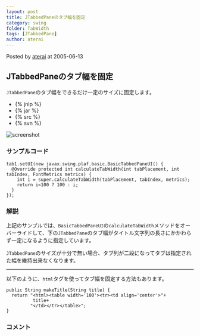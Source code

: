 ```yaml
---
layout: post
title: JTabbedPaneのタブ幅を固定
category: swing
folder: TabWidth
tags: [JTabbedPane]
author: aterai
---
```


Posted by [aterai](http://terai.xrea.jp/aterai.html) at 2005-06-13

## JTabbedPaneのタブ幅を固定
`JTabbedPane`のタブ幅をできるだけ一定のサイズに固定します。

- {% jnlp %}
- {% jar %}
- {% src %}
- {% svn %}

<!-- dummy comment line for breaking list -->

![screenshot](https://lh4.googleusercontent.com/_9Z4BYR88imo/TQTVAYay_fI/AAAAAAAAAm8/1gWXosPj93A/s800/TabWidth.png)

### サンプルコード
<pre class="prettyprint"><code>tab1.setUI(new javax.swing.plaf.basic.BasicTabbedPaneUI() {
  @Override protected int calculateTabWidth(int tabPlacement, int tabIndex, FontMetrics metrics) {
    int i = super.calculateTabWidth(tabPlacement, tabIndex, metrics);
    return i&lt;100 ? 100 : i;
  }
});
</code></pre>

### 解説
上記のサンプルでは、`BasicTabbedPaneUI`の`calculateTabWidth`メソッドをオーバーライドして、下の`JTabbedPane`のタブ幅がタイトル文字列の長さにかかわらず一定になるように指定しています。

`JTabbedPane`のサイズが十分で無い場合、タブ列が二段になってタブは指定された幅を維持出来なくなります。

- - - -
以下のように、`html`タグを使ってタブ幅を固定する方法もあります。

<pre class="prettyprint"><code>public String makeTitle(String title) {
  return "&lt;html&gt;&lt;table width='100'&gt;&lt;tr&gt;&lt;td align='center'&gt;"+
          title+
         "&lt;/td&gt;&lt;/tr&gt;&lt;/table&gt;";
}
</code></pre>

### コメント
